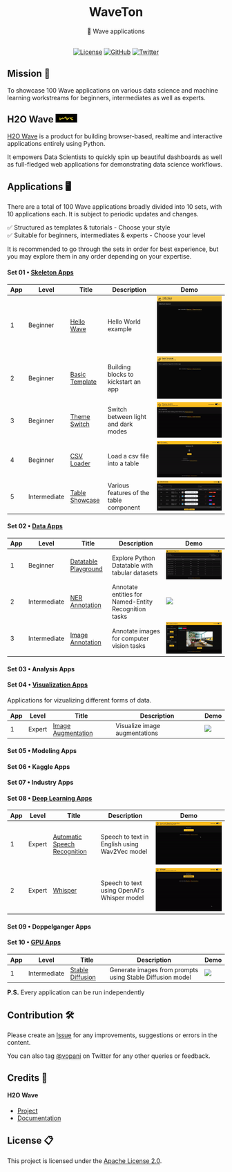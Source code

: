 <div align='center'>

<h1>WaveTon</h1>
💯 Wave applications

<br>
<br>

[![License](https://img.shields.io/badge/license-Apache%202.0-blue.svg?logo=apache)](https://github.com/vopani/waveton/blob/master/LICENSE)
[![GitHub](https://img.shields.io/github/stars/vopani/waveton?color=yellowgreen&logo=github)](https://img.shields.io/github/stars/vopani/waveton?color=yellowgreen&logo=github)
[![Twitter](https://img.shields.io/twitter/follow/vopani)](https://twitter.com/vopani)

</div>

## Mission 🚀
To showcase 100 Wave applications on various data science and machine learning workstreams for beginners, intermediates as well as experts.

<h2>H2O Wave <img src="https://raw.githubusercontent.com/h2oai/wave/master/assets/brand/wave-type-black.png" width="50px"></img></h2>

[H2O Wave](https://github.com/h2oai/wave) is a product for building browser-based, realtime and interactive applications entirely using Python.

It empowers Data Scientists to quickly spin up beautiful dashboards as well as full-fledged web applications for demonstrating data science workflows.

## Applications 🖥️
There are a total of 100 Wave applications broadly divided into 10 sets, with 10 applications each. It is subject to periodic updates and changes.

✅ Structured as templates & tutorials - Choose your style   
✅ Suitable for beginners, intermediates & experts - Choose your level   

It is recommended to go through the sets in order for best experience, but you may explore them in any order depending on your expertise.

#### Set 01 • [Skeleton Apps](https://github.com/vopani/waveton/tree/main/apps/skeleton_apps)
| App | Level        | Title                                                                                           | Description                             | Demo                                            |
|-----|--------------|-------------------------------------------------------------------------------------------------|-----------------------------------------|-------------------------------------------------|
| 1   | Beginner     | [Hello Wave](https://github.com/vopani/waveton/tree/main/apps/skeleton_apps/hello_wave)         | Hello World example                     | ![](apps/skeleton_apps/hello_wave/demo.png)     |
| 2   | Beginner     | [Basic Template](https://github.com/vopani/waveton/tree/main/apps/skeleton_apps/basic_template) | Building blocks to kickstart an app     | ![](apps/skeleton_apps/basic_template/demo.png) |
| 3   | Beginner     | [Theme Switch](https://github.com/vopani/waveton/tree/main/apps/skeleton_apps/theme_switch)     | Switch between light and dark modes     | ![](apps/skeleton_apps/theme_switch/demo.gif)   |
| 4   | Beginner     | [CSV Loader](https://github.com/vopani/waveton/tree/main/apps/skeleton_apps/csv_loader)         | Load a csv file into a table            | ![](apps/skeleton_apps/csv_loader/demo.gif)     |
| 5   | Intermediate | [Table Showcase](https://github.com/vopani/waveton/tree/main/apps/skeleton_apps/table_showcase) | Various features of the table component | ![](apps/skeleton_apps/table_showcase/demo.gif) |

#### Set 02 • [Data Apps](https://github.com/vopani/waveton/tree/main/apps/data_apps)
| App | Level        | Title                                                                                                   | Description                                          | Demo                                              |
|-----|--------------|---------------------------------------------------------------------------------------------------------|------------------------------------------------------|---------------------------------------------------|
| 1   | Beginner     | [Datatable Playground](https://github.com/vopani/waveton/tree/main/apps/data_apps/datatable_playground) | Explore Python Datatable with tabular datasets       | ![](apps/data_apps/datatable_playground/demo.gif) |
| 2   | Intermediate | [NER Annotation](https://github.com/vopani/waveton/tree/main/apps/data_apps/ner_annotation)             | Annotate entities for Named-Entity Recognition tasks | ![](apps/data_apps/ner_annotation/demo.gif)       |
| 3   | Intermediate | [Image Annotation](https://github.com/vopani/waveton/tree/main/apps/data_apps/image_annotation)         | Annotate images for computer vision tasks            | ![](apps/data_apps/image_annotation/demo.gif)     |

#### Set 03 • Analysis Apps

#### Set 04 • [Visualization Apps](https://github.com/vopani/waveton/tree/main/apps/visualization_apps)
Applications for vizualizing different forms of data.

| App | Level  | Title                                                                                                        | Description                   | Demo                                                     |
|-----|--------|--------------------------------------------------------------------------------------------------------------|-------------------------------|----------------------------------------------------------|
| 1   | Expert | [Image Augmentation](https://github.com/vopani/waveton/tree/main/apps/visualization_apps/image_augmentation) | Visualize image augmentations | ![](apps/visualization_apps/image_augmentation/demo.gif) |

#### Set 05 • Modeling Apps

#### Set 06 • Kaggle Apps

#### Set 07 • Industry Apps

#### Set 08 • [Deep Learning Apps](https://github.com/vopani/waveton/tree/main/apps/deeplearning_apps)
| App | Level        | Title                                                                                                                           | Description                                   | Demo                                                              |
|-----|--------------|---------------------------------------------------------------------------------------------------------------------------------|-----------------------------------------------|-------------------------------------------------------------------|
| 1   | Expert       | [Automatic Speech Recognition](https://github.com/vopani/waveton/tree/main/apps/deeplearning_apps/automatic_speech_recognition) | Speech to text in English using Wav2Vec model | ![](apps/deeplearning_apps/automatic_speech_recognition/demo.gif) |
| 2   | Expert       | [Whisper](https://github.com/vopani/waveton/tree/main/apps/deeplearning_apps/whisper)                                           | Speech to text using OpenAI's Whisper model   | ![](apps/deeplearning_apps/whisper/demo.gif)                      |

#### Set 09 • Doppelganger Apps

#### Set 10 • [GPU Apps](https://github.com/vopani/waveton/tree/main/apps/gpu_apps)
| App | Level        | Title                                                                                          | Description                                               | Demo                                         |
|-----|--------------|------------------------------------------------------------------------------------------------|-----------------------------------------------------------|----------------------------------------------|
| 1   | Intermediate | [Stable Diffusion](https://github.com/vopani/waveton/tree/main/apps/gpu_apps/stable_diffusion) | Generate images from prompts using Stable Diffusion model | ![](apps/gpu_apps/stable_diffusion/demo.gif) |

**P.S.** Every application can be run independently

## Contribution 🛠️
Please create an [Issue](https://github.com/vopani/waveton/issues) for any improvements, suggestions or errors in the content.

You can also tag [@vopani](https://twitter.com/vopani) on Twitter for any other queries or feedback.

## Credits 🙏

#### H2O Wave

* [Project](https://github.com/h2oai/wave)
* [Documentation](https://wave.h2o.ai)

## License 📋
This project is licensed under the [Apache License 2.0](https://github.com/vopani/jaxton/blob/master/LICENSE).
